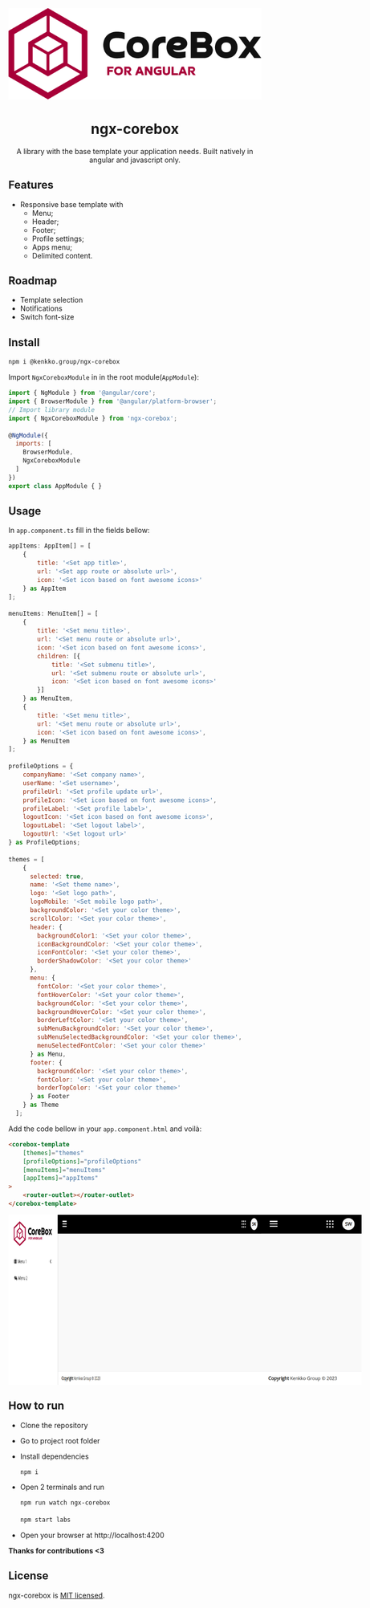 <p align="center">
  <img style="text-align: center;" src="./projects/labs/src/assets/logo-desktop.png">
  <h1 align="center">ngx-corebox</h1>
  <p align="center">A library with the base template your application needs. Built natively in angular and javascript only.</p>
</p>

## Features

- Responsive base template with 
    - Menu;
    - Header;
    - Footer;
    - Profile settings;
    - Apps menu;
    - Delimited content.

## Roadmap

- Template selection
- Notifications
- Switch font-size


## Install

```bash
npm i @kenkko.group/ngx-corebox
```

Import `NgxCoreboxModule` in in the root module(`AppModule`):
```js
import { NgModule } from '@angular/core';
import { BrowserModule } from '@angular/platform-browser';
// Import library module
import { NgxCoreboxModule } from 'ngx-corebox';

@NgModule({
  imports: [
    BrowserModule,
    NgxCoreboxModule
  ]
})
export class AppModule { }

```

## Usage

In `app.component.ts` fill in the fields bellow:

```js
appItems: AppItem[] = [
    {
        title: '<Set app title>',
        url: '<Set app route or absolute url>',
        icon: '<Set icon based on font awesome icons>'
    } as AppItem
];

menuItems: MenuItem[] = [
    {
        title: '<Set menu title>',
        url: '<Set menu route or absolute url>',
        icon: '<Set icon based on font awesome icons>',
        children: [{
            title: '<Set submenu title>',
            url: '<Set submenu route or absolute url>',
            icon: '<Set icon based on font awesome icons>'
        }]
    } as MenuItem,
    {
        title: '<Set menu title>',
        url: '<Set menu route or absolute url>',
        icon: '<Set icon based on font awesome icons>',
    } as MenuItem
];

profileOptions = {
    companyName: '<Set company name>',
    userName: '<Set username>',
    profileUrl: '<Set profile update url>',
    profileIcon: '<Set icon based on font awesome icons>',
    profileLabel: '<Set profile label>',
    logoutIcon: '<Set icon based on font awesome icons>',
    logoutLabel: '<Set logout label>',
    logoutUrl: '<Set logout url>'
} as ProfileOptions;

themes = [
    {
      selected: true,
      name: '<Set theme name>',
      logo: '<Set logo path>',
      logoMobile: '<Set mobile logo path>',
      backgroundColor: '<Set your color theme>',
      scrollColor: '<Set your color theme>',
      header: {
        backgroundColor1: '<Set your color theme>',
        iconBackgroundColor: '<Set your color theme>',
        iconFontColor: '<Set your color theme>',
        borderShadowColor: '<Set your color theme>'
      },
      menu: {
        fontColor: '<Set your color theme>',
        fontHoverColor: '<Set your color theme>',
        backgroundColor: '<Set your color theme>',
        backgroundHoverColor: '<Set your color theme>',
        borderLeftColor: '<Set your color theme>',
        subMenuBackgroundColor: '<Set your color theme>',
        subMenuSelectedBackgroundColor: '<Set your color theme>',
        menuSelectedFontColor: '<Set your color theme>'
      } as Menu,
      footer: {
        backgroundColor: '<Set your color theme>',
        fontColor: '<Set your color theme>',
        borderTopColor: '<Set your color theme>'
      } as Footer
    } as Theme
  ];
```


Add the code bellow in your `app.component.html` and voilà:

```html
<corebox-template
    [themes]="themes"
    [profileOptions]="profileOptions"
    [menuItems]="menuItems"
    [appItems]="appItems"
>
    <router-outlet></router-outlet>
</corebox-template>
```
<p style="display:flex;justify-content:space-between;">
    <img style="width:800px" src="./projects/labs/src/assets/desktop.png">
    <img style="width:200px" src="./projects/labs/src/assets/mobile.png">
</p>

## How to run

- Clone the repository

- Go to project root folder

- Install dependencies
    ```bash 
    npm i
    ```

- Open 2 terminals and run
    ```bash 
    npm run watch ngx-corebox

    npm start labs
    ```

- Open your browser at http://localhost:4200

**Thanks for contributions <3**
## License

ngx-corebox is [MIT licensed](./LICENSE).